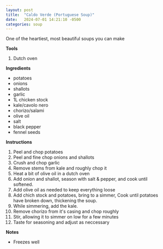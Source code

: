 ```yaml
---
layout: post
title:  "Caldo Verde (Portuguese Soup)"
date:   2024-07-01 14:21:10 -0500
categories: soup
---
```


One of the heartiest, most beautiful soups you can make

**Tools**

1. Dutch oven

**Ingredients**

* potatoes
* onions
* shallots
* garlic
* 1L chicken stock
* kale/cavolo nero
* chorizo/salami
* olive oil
* salt
* black pepper
* fennel seeds

**Instructions**

1. Peel and chop potatoes
2. Peel and fine chop onions and shallots
3. Crush and chop garlic
4. Remove stems from kale and roughly chop it
5. Heat a bit of olive oil in a dutch oven
6. Add onion and shallot, season with salt & pepper, and cook until softened.
7. Add olive oil as needed to keep everything loose
8. Add chich stock and potatoes, bring to a simmer, Cook until potatoes have broken down, thickening the soup.
9. While simmering, add the kale.
10. Remove chorizo from it's casing and chop roughly
11. Stir, allowing it to simmer on low for a few minutes
12. Taste for seasoning and adjust as neccessary

**Notes**

* Freezes well


